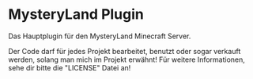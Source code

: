 # MysteryLand Plugin
Das Hauptplugin für den MysteryLand Minecraft Server.

Der Code darf für jedes Projekt bearbeitet, benutzt oder sogar verkauft werden, solang man mich im Projekt erwähnt!
Für weitere Informationen, sehe dir bitte die "LICENSE" Datei an!
